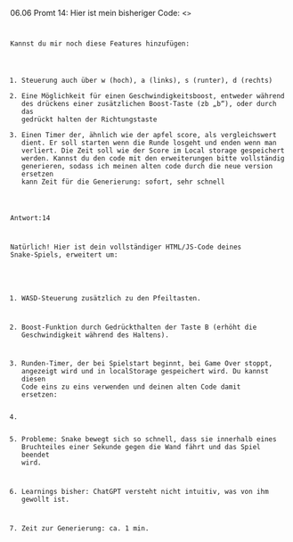 06.06
Promt 14: Hier ist mein bisheriger Code: <<Code>>

Kannst du mir noch diese Features hinzufügen:
1. Steuerung auch über w (hoch), a (links), s (runter), d (rechts)
2. Eine Möglichkeit für einen Geschwindigkeitsboost, entweder während des drückens einer zusätzlichen Boost-Taste (zb „b“), oder durch das gedrückt halten der Richtungstaste
3. Einen Timer der, ähnlich wie der apfel score, als vergleichswert dient. Er soll starten wenn die Runde losgeht und enden wenn man verliert. Die Zeit soll wie der Score im Local storage gespeichert werden.
   Kannst du den code mit den erweiterungen bitte vollständig generieren, sodass ich meinen alten code durch die neue version ersetzen kann
Zeit für die Generierung: sofort, sehr schnell

Antwort:14

Natürlich! Hier ist dein vollständiger HTML/JS-Code deines Snake-Spiels, erweitert um:
1. WASD-Steuerung zusätzlich zu den Pfeiltasten.
2. Boost-Funktion durch Gedrückthalten der Taste B (erhöht die Geschwindigkeit während des Haltens).
3. Runden-Timer, der bei Spielstart beginnt, bei Game Over stoppt, angezeigt wird und in localStorage gespeichert wird.
   Du kannst diesen Code eins zu eins verwenden und deinen alten Code damit ersetzen:

4. 
5. Probleme: Snake bewegt sich so schnell, dass sie innerhalb eines Bruchteiles einer Sekunde gegen die Wand fährt und das Spiel beendet wird.
6. Learnings bisher: ChatGPT versteht nicht intuitiv, was von ihm gewollt ist.
7. Zeit zur Generierung: ca. 1 min.
